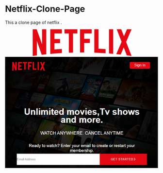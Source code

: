 # Netflix-Clone-Page
This a clone page of netflix .
<center>
<img src="logo.png">
 </center>
 <img src="netflix.png">
